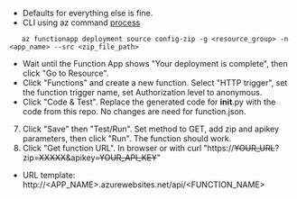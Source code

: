 - Defaults for everything else is fine.
- CLI using az command [process](https://learn.microsoft.com/en-us/azure/azure-functions/deployment-zip-push)
```
   az functionapp deployment source config-zip -g <resource_group> -n <app_name> --src <zip_file_path>
```
- Wait until the Function App shows "Your deployment is complete", then click "Go to Resource".  
- Click "Functions" and create a new function.  Select "HTTP trigger", set the function trigger name, set Authorization level to anonymous.  
- Click "Code & Test".  Replace the generated code for __init__.py with the code from this repo.  No changes are need for function.json.  
7. Click "Save" then "Test/Run".  Set method to GET, add zip and apikey parameters, then click "Run".  The function should work.
8. Click "Get function URL".  In browser or with curl "https://~~YOUR_URL~~?zip=~~XXXXX~~&apikey=~~YOUR_API_KEY~~"

- URL template: http://<APP_NAME>.azurewebsites.net/api/<FUNCTION_NAME>
